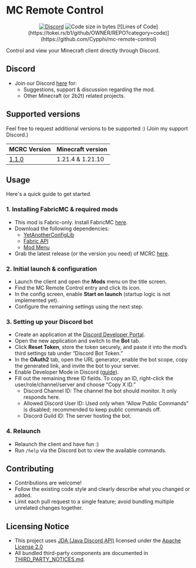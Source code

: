 # MC Remote Control

<div align="center">
    <a href="https://discord.gg/2b2tism"><img src="https://img.shields.io/discord/1340108466370641960?logo=discord" alt="Discord"/></a>
    <img src="https://img.shields.io/github/languages/code-size/Cypphi/mc-remote-control" alt="Code size in bytes"/>
    [![Lines of Code](https://tokei.rs/b1/github/OWNER/REPO?category=code)](https://github.com/Cypphi/mc-remote-control)
</div>

Control and view your Minecraft client directly through Discord.

## Discord
- Join our Discord [here](https://discord.gg/2b2tism) for:
  - Suggestions, support & discussion regarding the mod.
  - Other Minecraft (or 2b2t) related projects.

## Supported versions
Feel free to request additional versions to be supported :) (Join my support Discord.)

| MCRC Version                                                            | Minecraft version |
|-------------------------------------------------------------------------|-------------------|
| [1.1.0](https://github.com/Cypphi/mc-remote-control/releases/tag/1.1.0) | 1.21.4 & 1.21.10  |


## Usage
Here's a quick guide to get started.

### 1. Installing FabricMC & required mods
- This mod is Fabric-only. Install FabricMC [here](https://fabricmc.net/use/installer/).
- Download the following dependencies:
  - [YetAnotherConfigLib](https://modrinth.com/mod/yacl)
  - [Fabric API](https://modrinth.com/mod/fabric-api)
  - [Mod Menu](https://modrinth.com/mod/modmenu)
- Grab the latest release (or the version you need) of MCRC [here](https://github.com/Cypphi/mc-remote-control/releases).

### 2. Initial launch & configuration
- Launch the client and open the **Mods** menu on the title screen. 
- Find the MC Remote Control entry and click its icon.
- In the config screen, enable **Start on launch** (startup logic is not implemented yet).
- Configure the remaining settings using the next step.

### 3. Setting up your Discord bot
- Create an application at the [Discord Developer Portal](https://discord.com/developers/applications).
- Open the new application and switch to the **Bot** tab.
- Click **Reset Token**, store the token securely, and paste it into the mod’s third settings tab under “Discord Bot Token.”
- In the **OAuth2** tab, open the URL generator, enable the bot scope, copy the generated link, and invite the bot to your server.
- Enable Developer Mode in Discord ([guide](https://help.mee6.xyz/support/solutions/articles/101000482629-how-to-enable-developer-mode)).
- Fill out the remaining three ID fields. To copy an ID, right-click the user/role/channel/server and choose “Copy X ID.”
  - Discord Channel ID: The channel the bot should monitor. It only responds here.
  - Allowed Discord User ID: Used only when “Allow Public Commands” is disabled; recommended to keep public commands off.
  - Discord Guild ID: The server hosting the bot.

### 4. Relaunch
- Relaunch the client and have fun :)
- Run `/help` via the Discord bot to view the available commands.

## Contributing
- Contributions are welcome!
- Follow the existing code style and clearly describe what you changed or added.
- Limit each pull request to a single feature; avoid bundling multiple unrelated changes together.

## Licensing Notice
- This project uses [JDA (Java Discord API)](https://github.com/discord-jda/JDA)
  licensed under the [Apache License 2.0](https://www.apache.org/licenses/LICENSE-2.0)
- All bundled third-party components are documented in [THIRD_PARTY_NOTICES.md](https://github.com/Cypphi/mc-remote-control/blob/1.21.4/THIRD_PARTY_NOTICES.md).
